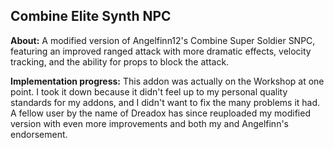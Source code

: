 ## Combine Elite Synth NPC

**About:**
A modified version of Angelfinn12's Combine Super Soldier SNPC, featuring an improved ranged attack with more dramatic effects, velocity tracking, and the ability for props to block the attack.

**Implementation progress:**
This addon was actually on the Workshop at one point. I took it down because it didn't feel up to my personal quality standards for my addons, and I didn't want to fix the many problems it had. A fellow user by the name of Dreadox has since reuploaded my modified version with even more improvements and both my and Angelfinn's endorsement.